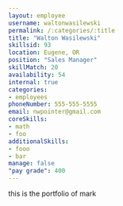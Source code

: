 ```yaml
--- 
layout: employee 
username: waltonwasilewski
permalink: /:categories/:title 
title: "Walton Wasilewski" 
skillsid: 93 
location: Eugene, OR
position: "Sales Manager"
skillMatch: 20
availability: 54
internal: true
categories: 
- employees
phoneNumber: 555-555-5555 
email: nwpointer@gmail.com
coreSkills:
- math 
- foo
additionalSkills:
- fooo
- bar
manage: false
"pay grade": 400
---
```


this is the portfolio of mark